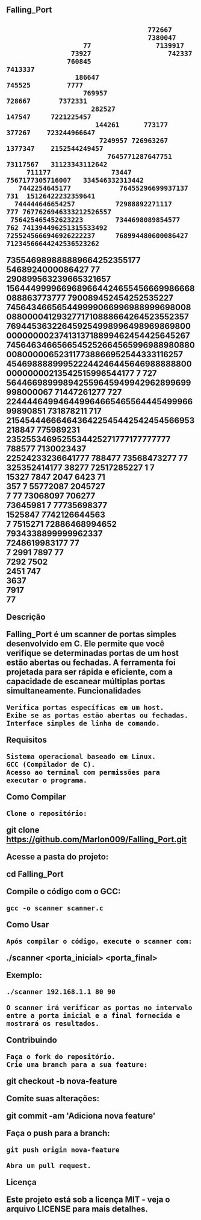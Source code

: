 <H2>Falling_Port<H2
                                                                                                              
                                                                                       
                                       772667                                
                                       7380047                               
                       77                7139917                             
                    73927                   742337                           
                   760845                    7413337                         
                     186647                   745525         7777            
                       769957                  728667       7372331          
                         282527                 147547     7221225457        
                          144261      773177    377267    723244966647       
                           7249957 726963267   1377347    2152544249457      
                             7645771287647751 73117567   31123343112642      
         711177               73447   7567177305716007   334546332313442     
       7442254645177            76455296699937137  731  15126422232359641    
      744444646654257          72988892271117   777 7677626946333212526557   
     756425465452623223        7344698089854577  762 741394496251315533492   
    7255245666946926222237     768994480600086427  71234566644242536523262   
   735546989888889664252355177  5468924000086427 77   290899563239665321657  
   1564449999669689664424655456669986668088863773777  790089452454252535227  
  7456434665654499990669969889996980080880000412932771710888664264523552357  
  7694453632264592549989964989698698000000000023741313718899462454425645267  
  7456463466566545252664565996988980880008000006523117738866952544333116257  
   45469888899952224424644564698888880000000000213542515996544177    7  727  
   564466989998942559645949942962899699998000067 71447261277            727  
   22444464994644996466546556444549996699890851  731878211               717 
   2154544466646436422545442542454566953218847   775989231                   
   2352553469525534425271777177777777   788577  7130023437                   
   22524233236641777                   788477  73568473277 77                
   325352414177                        38277 72517285227 1  7                
   15327                              7847  2047   6423 71                   
   357                         7      55772087     2045727                   
   7                      77        73068097       706277                    
                                  73645981 7  77735698377                    
                                  1525847  7742126644563                     
                          7      7515271 72886468994652                      
                                7934338899999962337                          
                               7248619983177 77                              
                       7       2991 7897         77                          
                             7292  7502                                      
                             2451   747                                      
                            3637                                             
                           7917                                              
                            77                                               
                                                                                                                             
                                                                                                                 
                                                                                                          
                                                              
Descrição

Falling_Port é um scanner de portas simples desenvolvido em C. Ele permite que você verifique se determinadas portas de um host estão abertas ou fechadas. A ferramenta foi projetada para ser rápida e eficiente, com a capacidade de escanear múltiplas portas simultaneamente.
Funcionalidades

    Verifica portas específicas em um host.
    Exibe se as portas estão abertas ou fechadas.
    Interface simples de linha de comando.

Requisitos

    Sistema operacional baseado em Linux.
    GCC (Compilador de C).
    Acesso ao terminal com permissões para executar o programa.

Como Compilar

    Clone o repositório:

git clone https://github.com/Marlon009/Falling_Port.git

Acesse a pasta do projeto:

cd Falling_Port

Compile o código com o GCC:

    gcc -o scanner scanner.c

Como Usar

    Após compilar o código, execute o scanner com:

./scanner <endereco IP> <porta_inicial> <porta_final>

Exemplo:

    ./scanner 192.168.1.1 80 90

    O scanner irá verificar as portas no intervalo entre a porta inicial e a final fornecida e mostrará os resultados.

Contribuindo

    Faça o fork do repositório.
    Crie uma branch para a sua feature:

git checkout -b nova-feature

Comite suas alterações:

git commit -am 'Adiciona nova feature'

Faça o push para a branch:

    git push origin nova-feature

    Abra um pull request.

Licença

Este projeto está sob a licença MIT - veja o arquivo LICENSE para mais detalhes.
